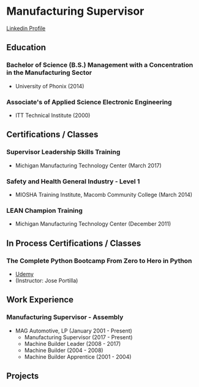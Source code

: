# Manufacturing Supervisor

[Linkedin Profile](https://www.linkedin.com/in/aricvantroostenberghe/)

## Education

### Bachelor of Science (B.S.) Management with a Concentration in the Manufacturing Sector
- University of Phonix (2014)

### Associate's of Applied Science Electronic Engineering
- ITT Technical Institute (2000)

## Certifications / Classes

### Supervisor Leadership Skills Training
- Michigan Manufacturing Technology Center (March 2017)

### Safety and Health General Industry - Level 1
- MIOSHA Training Institute, Macomb Community College (March 2014)

### LEAN Champion Training
- Michigan Manufacturing Technology Center (December 2011)

## In Process Certifications / Classes

### The Complete Python Bootcamp From Zero to Hero in Python
- [Udemy](https://www.udemy.com/course/complete-python-bootcamp/)
- (Instructor: Jose Portilla)

## Work Experience

### Manufacturing Supervisor - Assembly
- MAG Automotive, LP (January 2001 - Present)
  - Manufacturing Supervisor (2017 - Present)
  - Machine Builder Leader (2008 - 2017)
  - Machine Builder (2004 - 2008)
  - Machine Builder Apprentice (2001 - 2004)

## Projects




<!--
**AricVt/AricVt** is a ✨ _special_ ✨ repository because its `README.md` (this file) appears on your GitHub profile.

Here are some ideas to get you started:

- 🔭 I’m currently working on ...
- 🌱 I’m currently learning ...
- 👯 I’m looking to collaborate on ...
- 🤔 I’m looking for help with ...
- 💬 Ask me about ...
- 📫 How to reach me: ...
- 😄 Pronouns: ...
- ⚡ Fun fact: ...
-->
